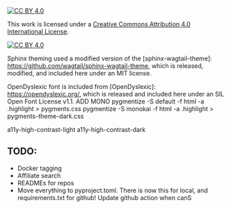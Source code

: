 [![CC BY 4.0][cc-by-shield]][cc-by]

This work is licensed under a
[Creative Commons Attribution 4.0 International License][cc-by].

[![CC BY 4.0][cc-by-image]][cc-by]

[cc-by]: http://creativecommons.org/licenses/by/4.0/
[cc-by-image]: https://i.creativecommons.org/l/by/4.0/88x31.png
[cc-by-shield]: https://img.shields.io/badge/License-CC%20BY%204.0-lightgrey.svg


Sphinx theming used a modified version of the [sphinx-wagtail-theme]: https://github.com/wagtail/sphinx-wagtail-theme, which is released, modified, and included here under an MIT license.

OpenDyslexic font is included from [OpenDyslexic]: https://opendyslexic.org/, which is released and included here under an SIL Open Font License v1.1.
ADD MONO
pygmentize -S default -f html -a .highlight > pygments.css
pygmentize -S monokai -f html -a .highlight > pygments-theme-dark.css

a11y-high-contrast-light
a11y-high-contrast-dark

## TODO:
- Docker tagging
- Affiliate search
- READMEs for repos
- Move everything to pyproject.toml. There is now this for local, and requirements.txt for github! Update github action when canS